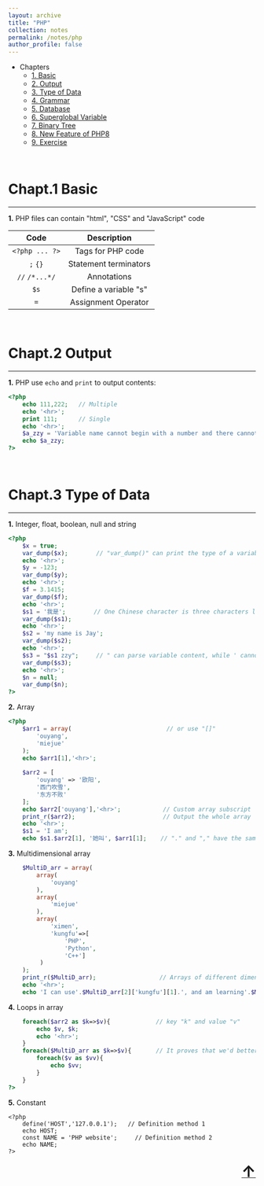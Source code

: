 ```yaml
---
layout: archive
title: "PHP"
collection: notes
permalink: /notes/php
author_profile: false
---
```


<a name="top"></a>

<!-- GFM-TOC -->
* Chapters
    * [1. Basic](#chapt1-basic)
    * [2. Output](#chapt2-output)
    * [3. Type of Data](#chapt3-type-of-data)
    * [4. Grammar](#chapt4-grammar)
    * [5. Database](#chapt5-database)
    * [6. Superglobal Variable](#chapt6-superglobal-variable)
    * [7. Binary Tree](#chapt7-binary-tree)
    * [8. New Feature of PHP8](#chapt8-new-feature-of-php8)
    * [9. Exercise](#chapt9-exercise)
<!-- GFM-TOC -->

<br>

# Chapt.1 Basic
<hr>

**1.** PHP files can contain "html", "CSS" and "JavaScript" code

| Code    | Description |
|:-------:|:--------:|
| `<?php ... ?>` | Tags for PHP code |
| `;` `{}` | Statement terminators |
| `//` `/*...*/` | Annotations |
| `$s` | Define a variable "s" |
| `=` | Assignment Operator |

<br>

# Chapt.2 Output
<hr>

**1.** PHP use `echo` and `print` to output contents:

```php
<?php
    echo 111,222;   // Multiple
    echo '<hr>';
    print 111;      // Single
    echo '<hr>';
    $a_zzy = 'Variable name cannot begin with a number and there cannot be spaces after the $';
    echo $a_zzy;
?>
```
<br>

# Chapt.3 Type of Data
<hr>

**1.** Integer, float, boolean, null and string

```php
<?php
    $x = true;
    var_dump($x);        // "var_dump()" can print the type of a variable
    echo '<hr>';
    $y = -123;
    var_dump($y);
    echo '<hr>';
    $f = 3.1415;
    var_dump($f);
    echo '<hr>';
    $s1 = '我是';        // One Chinese character is three characters long
    var_dump($s1);
    echo '<hr>';
    $s2 = 'my name is Jay';
    var_dump($s2);
    echo '<hr>';
    $s3 = "$s1 zzy";     // " can parse variable content, while ' cannot
    var_dump($s3);
    echo '<hr>';
    $n = null;
    var_dump($n);
?>
```
**2.** Array

```php
<?php
    $arr1 = array(                           // or use "[]"
        'ouyang',
        'miejue'
    ); 
    echo $arr1[1],'<hr>';
    
    $arr2 = [
        'ouyang' => '欧阳',
        '西门吹雪',
        '东方不败'
    ];
    echo $arr2['ouyang'],'<hr>';            // Custom array subscript
    print_r($arr2);                         // Output the whole array
    echo '<hr>';
    $s1 = 'I am';
    echo $s1.$arr2[1], '她叫', $arr1[1];    // "." and "," have the same effect
```
**3.** Multidimensional array

```php
    $MultiD_arr = array(
        array(
            'ouyang'
        ),
        array(
            'miejue'
        ),
        array(
            'ximen',
            'kungfu'=>[
                'PHP',
                'Python',
                'C++']
         )
    );
    print_r($MultiD_arr);                  // Arrays of different dimensions can be nested together
    echo '<hr>';
    echo 'I can use'.$MultiD_arr[2]['kungfu'][1].', and am learning'.$MultiD_arr[2]['kungfu'][0];  // Access elements in multi-D array
```
**4.** Loops in array

```php
    foreach($arr2 as $k=>$v){             // key "k" and value "v"
        echo $v, $k;
        echo '<hr>';
    } 
    foreach($MultiD_arr as $k=>$v){       // It proves that we'd better not to define a mixed-dimensional array
        foreach($v as $vv){
            echo $vv;
        }
    } 
?>
```
**5.** Constant

```
<?php
    define('HOST','127.0.0.1');   // Definition method 1
    echo HOST;
    const NAME = 'PHP website';     // Definition method 2
    echo NAME;
?>
```

<div align="right"><a class="top-link hide" href="#top"><font size="6"><b>↑</b></font></a></div>
